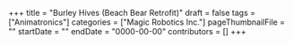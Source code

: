 +++
title = "Burley Hives (Beach Bear Retrofit)"
draft = false
tags = ["Animatronics"]
categories = ["Magic Robotics Inc."]
pageThumbnailFile = ""
startDate = ""
endDate = "0000-00-00"
contributors = []
+++
